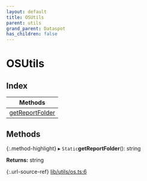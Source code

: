 ```yaml
---
layout: default
title: OSUtils
parent: utils
grand_parent: Dataspot
has_children: false
---
```


# OSUtils

## Index

| Methods |
|-----------|
| [getReportFolder](#getreportfolder) |

## Methods

{:.method-highlight}
▸ `Static`**getReportFolder**(): string

**Returns:** string

{:.url-source-ref}
[lib/utils/os.ts:6](https://github.com/ascentcore/dataspot/blob/85054f3/lib/utils/os.ts#L6)
